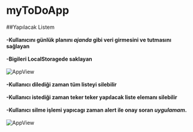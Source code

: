 # myToDoApp
##Yapılacak Listem<br/><br/>
**-Kullanıcını günlük planını *ajanda* gibi veri girmesini ve tutmasını sağlayan**<br/><br/>
**-Bigileri LocalStoragede saklayan**<br/><br/>
![AppView](https://github.com/mmyildirim/myToDoApp/blob/main/myToDo-view.png)<br/><br/>
**-Kullanıcı dilediği zaman tüm listeyi silebilir**<br/><br/>
**-Kullanıcı istediği zaman teker teker yapılacak liste elemanı silebilir**<br/><br/>
**-Kullanıcı silme işlemi yapıcagı zaman alert ile onay soran *uygulamam*.**<br/><br/>
![AppView](https://github.com/mmyildirim/myToDoApp/blob/main/myDotoView.png)
